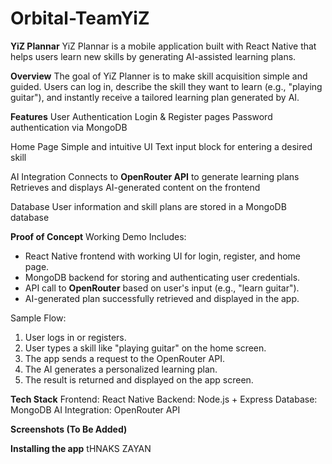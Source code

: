 # Orbital-TeamYiZ
**YiZ Plannar**
YiZ Plannar is a mobile application built with React Native that helps users learn new skills by generating AI-assisted learning plans.

**Overview**
The goal of YiZ Planner is to make skill acquisition simple and guided. Users can log in, describe the skill they want to learn (e.g., "playing guitar"), and instantly receive a tailored learning plan generated by AI.


**Features**
User Authentication
      Login & Register pages
      Password authentication via MongoDB

Home Page
  		Simple and intuitive UI
  		Text input block for entering a desired skill

AI Integration
  		Connects to **OpenRouter API** to generate learning plans
  		Retrieves and displays AI-generated content on the frontend

Database
User information and skill plans are stored in a MongoDB database


**Proof of Concept**
Working Demo Includes:
- React Native frontend with working UI for login, register, and home page.
- MongoDB backend for storing and authenticating user credentials.
- API call to **OpenRouter** based on user's input (e.g., "learn guitar").
- AI-generated plan successfully retrieved and displayed in the app.

Sample Flow:
1. User logs in or registers.
2. User types a skill like "playing guitar" on the home screen.
3. The app sends a request to the OpenRouter API.
4. The AI generates a personalized learning plan.
5. The result is returned and displayed on the app screen.


**Tech Stack**
Frontend:  React Native
Backend: Node.js + Express
Database: MongoDB
AI Integration: OpenRouter API


**Screenshots (To Be Added)**


**Installing the app**
tHNAKS ZAYAN
